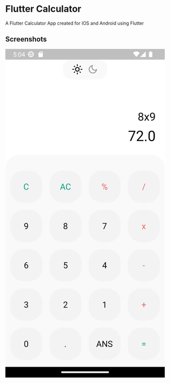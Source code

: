 
# Flutter Calculator

A Flutter Calculator App created for IOS and Android using Flutter



## Screenshots

![App Screenshot](screenshot.png)

